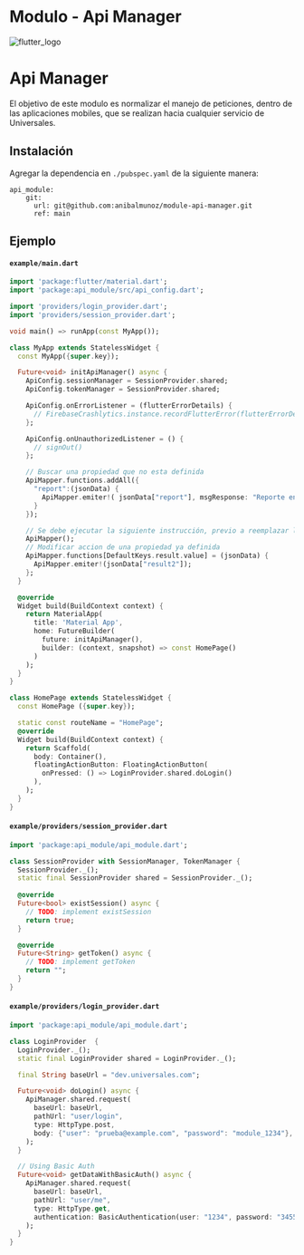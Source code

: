 # Modulo - Api Manager 

![flutter_logo](https://static.wikia.nocookie.net/logo-timeline/images/7/71/B3A46E91-F45E-44DC-93FA-0B1B1AE3B4C0.png/revision/latest?cb=20210426191524)

# Api Manager

El objetivo de este modulo es normalizar el manejo de peticiones, dentro de las aplicaciones mobiles, que se realizan hacia cualquier servicio de Universales. 

## Instalación

Agregar la dependencia en `./pubspec.yaml` de la siguiente manera:

```
api_module:
    git:
      url: git@github.com:anibalmunoz/module-api-manager.git
      ref: main
```



## Ejemplo

#### `example/main.dart`
```Dart
import 'package:flutter/material.dart';
import 'package:api_module/src/api_config.dart';

import 'providers/login_provider.dart';
import 'providers/session_provider.dart';

void main() => runApp(const MyApp());

class MyApp extends StatelessWidget {
  const MyApp({super.key});

  Future<void> initApiManager() async {
    ApiConfig.sessionManager = SessionProvider.shared;
    ApiConfig.tokenManager = SessionProvider.shared;

    ApiConfig.onErrorListener = (flutterErrorDetails) {
      // FirebaseCrashlytics.instance.recordFlutterError(flutterErrorDetails);
    };

    ApiConfig.onUnauthorizedListener = () {
      // signOut()
    };

    // Buscar una propiedad que no esta definida
    ApiMapper.functions.addAll({
      "report":(jsonData) {
        ApiMapper.emiter!( jsonData["report"], msgResponse: "Reporte encontrado");
      }
    });

    // Se debe ejecutar la siguiente instrucción, previo a reemplazar las acciones  
    ApiMapper(); 
    // Modificar accion de una propiedad ya definida
    ApiMapper.functions[DefaultKeys.result.value] = (jsonData) {
      ApiMapper.emiter!(jsonData["result2"]);
    };
  }

  @override
  Widget build(BuildContext context) {
    return MaterialApp(
      title: 'Material App',
      home: FutureBuilder(
        future: initApiManager(),
        builder: (context, snapshot) => const HomePage()
      )
    );
  }
}

class HomePage extends StatelessWidget {
  const HomePage ({super.key});

  static const routeName = "HomePage"; 
  @override
  Widget build(BuildContext context) {
    return Scaffold(
      body: Container(),
      floatingActionButton: FloatingActionButton(
        onPressed: () => LoginProvider.shared.doLogin()
      ),
    );
  }
}
```


#### `example/providers/session_provider.dart`
```Dart
import 'package:api_module/api_module.dart';

class SessionProvider with SessionManager, TokenManager {
  SessionProvider._();
  static final SessionProvider shared = SessionProvider._();
   
  @override
  Future<bool> existSession() async {
    // TODO: implement existSession
    return true;
  } 

  @override
  Future<String> getToken() async {
    // TODO: implement getToken
    return "";
  } 
}
```


#### `example/providers/login_provider.dart`
```Dart
import 'package:api_module/api_module.dart';

class LoginProvider  {
  LoginProvider._();
  static final LoginProvider shared = LoginProvider._();

  final String baseUrl = "dev.universales.com";

  Future<void> doLogin() async {
    ApiManager.shared.request(
      baseUrl: baseUrl,
      pathUrl: "user/login",
      type: HttpType.post,
      body: {"user": "prueba@example.com", "password": "module_1234"},
    );
  }

  // Using Basic Auth
  Future<void> getDataWithBasicAuth() async {
    ApiManager.shared.request(
      baseUrl: baseUrl,
      pathUrl: "user/me",
      type: HttpType.get,
      authentication: BasicAuthentication(user: "1234", password: "3455")
    );
  }
}
```

